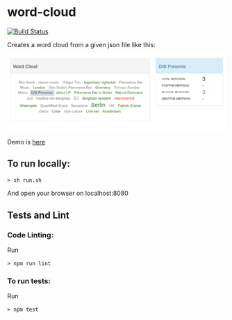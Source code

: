 # word-cloud

[![Build Status](https://travis-ci.org/chudaol/word-cloud.png)](https://travis-ci.org/chudaol/word-cloud)

Creates a word cloud from a given json file like this:

![Word Cloud](word-cloud.png)

Demo is [here](http://crop.floodbit.org/~chudaol/wordcloud/index.html)

## To run locally:
    
    > sh run.sh

And open your browser on localhost:8080

## Tests and Lint
### Code Linting:
Run

    > npm run lint
    
### To run tests:
Run

    > npm test